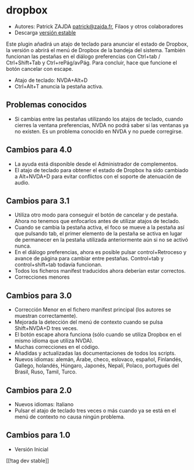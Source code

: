 # dropbox #

* Autores: Patrick ZAJDA <patrick@zajda.fr>, Filaos y otros colaboradores
* Descarga [versión estable][1]

Este plugin añadirá un atajo de teclado para anunciar el estado de Dropbox,
la versión o abrirá el menú de Dropbox de la bandeja del sistema.  También
funcionan las pestañas en el diálogo preferencias con Ctrl+tab /
Ctrl+Shift+Tab y Ctrl+rePág/avPág.  Para concluir, hace que funcione el
botón cancelar con escape.

* Atajo de teclado: NVDA+Alt+D
* Ctrl+Alt+T anuncia la pestaña activa.

## Problemas conocidos ##

* Si cambias entre las pestañas utilizando los atajos de teclado, cuando cierres la ventana preferencias, NVDA no podrá saber si las ventanas ya no existen.
Es un problema conocido en NVDA y no puede corregirse.


## Cambios para 4.0 ##

* La ayuda está disponible desde el Administrador de complementos.
* El atajo de teclado para obtener el estado de Dropbox ha sido cambiado a
  Alt+NVDA+D para evitar conflictos con el soporte de atenuación de audio.

## Cambios para 3.1 ##

* Utiliza otro modo para conseguir el botón de cancelar y de  pestaña. Ahora
  no tenemos que enfocarlos antes de utilizar atajos de teclado.
* Cuando se cambia la pestaña activa, el foco se mueve a la pestaña así que
  pulsando tab, el primer elemento de la pestaña se activa en lugar de
  permanecer en la pestaña utilizada anteriormente aún si no se activó
  nunca.
* En el diálogo preferencias, ahora es posible pulsar control+Retroceso y
  avance  de página para cambiar entre pestañas. Control+tab y
  control+shift+tab todavía funcionan.
* Todos los ficheros manifest traducidos ahora deberían estar correctos.
* Correcciones menores

## Cambios para 3.0 ##

* Corrección Menor en el fichero manifest principal (los autores se muestran
  correctamente).
* Mejorada la detección del menú de contexto cuando se pulsa Shift+NVDA+D
  tres veces.
* El botón escape ahora funciona (sólo cuando se utiliza Dropbox en el mismo
  idioma que utiliza NVDA).
* Muchas correcciones en el código.
* Añadidas y actualizadas las documentaciones de todos los scripts.
* Nuevos idiomas: alemán, Árabe, checo, eslovaco, español, Finlandés,
  Gallego, holandés, Húngaro, Japonés, Nepalí, Polaco, portugués del Brasil,
  Ruso, Tamil, Turco.

## Cambios para 2.0 ##

* Nuevos idiomas: Italiano
* Pulsar el atajo de teclado tres veces o más cuando ya se está en el menú
  de contexto no causa ningún problema.

## Cambios para 1.0 ##

* Versión Inicial

[[!tag dev stable]]

[1]: https://addons.nvda-project.org/files/get.php?file=dx
